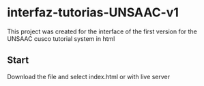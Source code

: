 # interfaz-tutorias-UNSAAC-v1

This project was created for the interface of the first version for the UNSAAC cusco tutorial system in html

## Start

Download the file and select index.html or with live server
